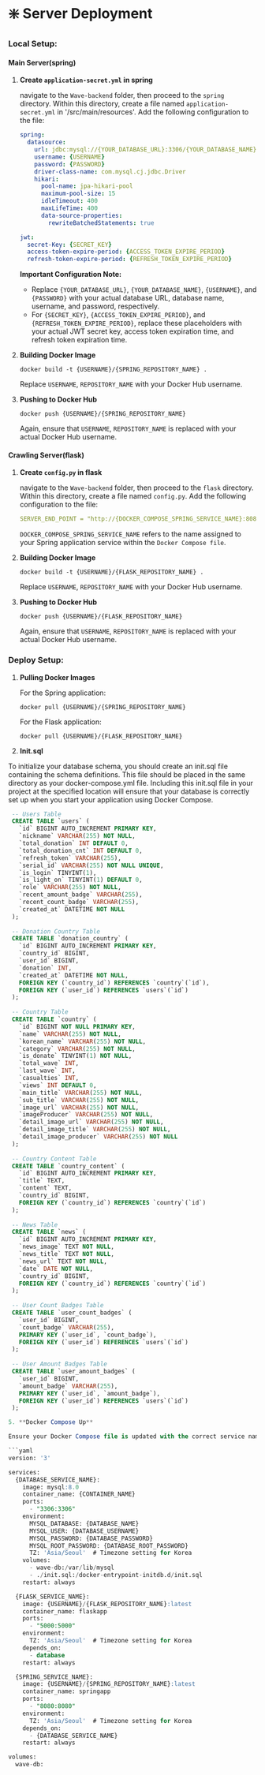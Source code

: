 #  ❇️ Server Deployment
### Local Setup:

#### Main Server(spring)
1. **Create `application-secret.yml` in spring**

    navigate to the `Wave-backend` folder, then proceed to the `spring` directory. Within this directory, create a file named `application-secret.yml` in '/src/main/resources'. Add the following configuration to the file:

    ```yaml
    spring:
      datasource:
        url: jdbc:mysql://{YOUR_DATABASE_URL}:3306/{YOUR_DATABASE_NAME}?serverTimezone=Asia/Seoul&characterEncoding=UTF-8
        username: {USERNAME}
        password: {PASSWORD}
        driver-class-name: com.mysql.cj.jdbc.Driver
        hikari:
          pool-name: jpa-hikari-pool
          maximum-pool-size: 15
          idleTimeout: 400
          maxLifeTime: 400
          data-source-properties:
            rewriteBatchedStatements: true

    jwt:
      secret-Key: {SECRET_KEY}
      access-token-expire-period: {ACCESS_TOKEN_EXPIRE_PERIOD}
      refresh-token-expire-period: {REFRESH_TOKEN_EXPIRE_PERIOD}
    ```

     **Important Configuration Note:**
    - Replace `{YOUR_DATABASE_URL}`, `{YOUR_DATABASE_NAME}`, `{USERNAME}`, and `{PASSWORD}` with your actual database URL, database name, username, and password, respectively.
    - For `{SECRET_KEY}`, `{ACCESS_TOKEN_EXPIRE_PERIOD}`, and `{REFRESH_TOKEN_EXPIRE_PERIOD}`, replace these placeholders with your actual JWT secret key, access token expiration time, and refresh token expiration time.


2. **Building Docker Image**
    ```
    docker build -t {USERNAME}/{SPRING_REPOSITORY_NAME} .
    ```

    Replace `USERNAME`, `REPOSITORY_NAME` with your Docker Hub username.

3. **Pushing to Docker Hub**
    ```
    docker push {USERNAME}/{SPRING_REPOSITORY_NAME}
    ```

    Again, ensure that `USERNAME`, `REPOSITORY_NAME` is replaced with your actual Docker Hub username.

#### Crawling Server(flask)

1. **Create `config.py` in flask**

   navigate to the `Wave-backend` folder, then proceed to the `flask` directory. Within this directory, create a file named `config.py`. Add the following configuration to the file:

    ```yaml
    SERVER_END_POINT = "http://{DOCKER_COMPOSE_SPRING_SERVICE_NAME}:8080/api/v1/countries/crawling-news"
    ```

   `DOCKER_COMPOSE_SPRING_SERVICE_NAME` refers to the name assigned to your Spring application service within the `Docker Compose file`.
    
3. **Building Docker Image**
    ```
    docker build -t {USERNAME}/{FLASK_REPOSITORY_NAME} .
    ```

    Replace `USERNAME`, `REPOSITORY_NAME` with your Docker Hub username.

4. **Pushing to Docker Hub**
    ```
    docker push {USERNAME}/{FLASK_REPOSITORY_NAME}
    ```

    Again, ensure that `USERNAME`, `REPOSITORY_NAME` is replaced with your actual Docker Hub username.


### Deploy Setup:

1. **Pulling Docker Images**
   
   For the Spring application:
     ```
     docker pull {USERNAME}/{SPRING_REPOSITORY_NAME}
     ```

   For the Flask application:
     ```
     docker pull {USERNAME}/{FLASK_REPOSITORY_NAME}
     ```
     
3. **Init.sql**
   
To initialize your database schema, you should create an init.sql file containing the schema definitions. This file should be placed in the same directory as your docker-compose.yml file. Including this init.sql file in your project at the specified location will ensure that your database is correctly set up when you start your application using Docker Compose.

   ```sql
    -- Users Table
    CREATE TABLE `users` (
      `id` BIGINT AUTO_INCREMENT PRIMARY KEY,
      `nickname` VARCHAR(255) NOT NULL,
      `total_donation` INT DEFAULT 0,
      `total_donation_cnt` INT DEFAULT 0,
      `refresh_token` VARCHAR(255),
      `serial_id` VARCHAR(255) NOT NULL UNIQUE,
      `is_login` TINYINT(1),
      `is_light_on` TINYINT(1) DEFAULT 0,
      `role` VARCHAR(255) NOT NULL,
      `recent_amount_badge` VARCHAR(255),
      `recent_count_badge` VARCHAR(255),
      `created_at` DATETIME NOT NULL
    );
    
    -- Donation Country Table
    CREATE TABLE `donation_country` (
      `id` BIGINT AUTO_INCREMENT PRIMARY KEY,
      `country_id` BIGINT,
      `user_id` BIGINT,
      `donation` INT,
      `created_at` DATETIME NOT NULL,
      FOREIGN KEY (`country_id`) REFERENCES `country`(`id`),
      FOREIGN KEY (`user_id`) REFERENCES `users`(`id`)
    );
    
    -- Country Table
    CREATE TABLE `country` (
      `id` BIGINT NOT NULL PRIMARY KEY,
      `name` VARCHAR(255) NOT NULL,
      `korean_name` VARCHAR(255) NOT NULL,
      `category` VARCHAR(255) NOT NULL,
      `is_donate` TINYINT(1) NOT NULL,
      `total_wave` INT,
      `last_wave` INT,
      `casualties` INT,
      `views` INT DEFAULT 0,
      `main_title` VARCHAR(255) NOT NULL,
      `sub_title` VARCHAR(255) NOT NULL,
      `image_url` VARCHAR(255) NOT NULL,
      `imageProducer` VARCHAR(255) NOT NULL,
      `detail_image_url` VARCHAR(255) NOT NULL,
      `detail_image_title` VARCHAR(255) NOT NULL,
      `detail_image_producer` VARCHAR(255) NOT NULL
    );
    
    -- Country Content Table
    CREATE TABLE `country_content` (
      `id` BIGINT AUTO_INCREMENT PRIMARY KEY,
      `title` TEXT,
      `content` TEXT,
      `country_id` BIGINT,
      FOREIGN KEY (`country_id`) REFERENCES `country`(`id`)
    );
    
    -- News Table
    CREATE TABLE `news` (
      `id` BIGINT AUTO_INCREMENT PRIMARY KEY,
      `news_image` TEXT NOT NULL,
      `news_title` TEXT NOT NULL,
      `news_url` TEXT NOT NULL,
      `date` DATE NOT NULL,
      `country_id` BIGINT,
      FOREIGN KEY (`country_id`) REFERENCES `country`(`id`)
    );
    
    -- User Count Badges Table
    CREATE TABLE `user_count_badges` (
      `user_id` BIGINT,
      `count_badge` VARCHAR(255),
      PRIMARY KEY (`user_id`, `count_badge`),
      FOREIGN KEY (`user_id`) REFERENCES `users`(`id`)
    );
    
    -- User Amount Badges Table
    CREATE TABLE `user_amount_badges` (
      `user_id` BIGINT,
      `amount_badge` VARCHAR(255),
      PRIMARY KEY (`user_id`, `amount_badge`),
      FOREIGN KEY (`user_id`) REFERENCES `users`(`id`)
    );
   
5. **Docker Compose Up**
   
   Ensure your Docker Compose file is updated with the correct service names, container names, and image names.

   ```yaml
   version: '3'

   services:
     {DATABASE_SERVICE_NAME}:
       image: mysql:8.0
       container_name: {CONTAINER_NAME}
       ports:
         - "3306:3306"
       environment:
         MYSQL_DATABASE: {DATABASE_NAME}
         MYSQL_USER: {DATABASE_USERNAME}
         MYSQL_PASSWORD: {DATABASE_PASSWORD}
         MYSQL_ROOT_PASSWORD: {DATABASE_ROOT_PASSWORD}
         TZ: 'Asia/Seoul'  # Timezone setting for Korea
       volumes:
         - wave-db:/var/lib/mysql
         - ./init.sql:/docker-entrypoint-initdb.d/init.sql
       restart: always

     {FLASK_SERVICE_NAME}:
       image: {USERNAME}/{FLASK_REPOSITORY_NAME}:latest
       container_name: flaskapp
       ports:
         - "5000:5000"
       environment:
         TZ: 'Asia/Seoul'  # Timezone setting for Korea
       depends_on:
         - database
       restart: always

     {SPRING_SERVICE_NAME}:
       image: {USERNAME}/{SPRING_REPOSITORY_NAME}:latest
       container_name: springapp
       ports:
         - "8080:8080"
       environment:
         TZ: 'Asia/Seoul'  # Timezone setting for Korea
       depends_on:
         - {DATABASE_SERVICE_NAME}
       restart: always

   volumes:
     wave-db:
